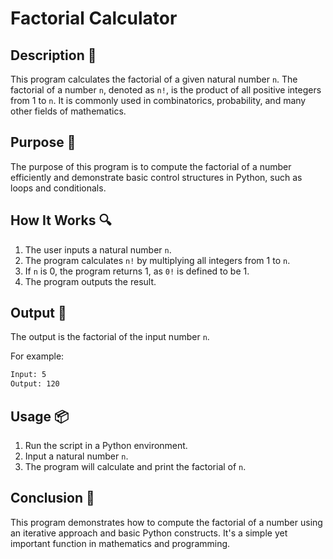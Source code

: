 # Factorial Calculator

## Description 📝

This program calculates the factorial of a given natural number `n`. The factorial of a number `n`, denoted as `n!`, is the product of all positive integers from 1 to `n`.
It is commonly used in combinatorics, probability, and many other fields of mathematics.

## Purpose 🎯

The purpose of this program is to compute the factorial of a number efficiently and demonstrate basic control structures in Python, such as loops and conditionals.

## How It Works 🔍

1. The user inputs a natural number `n`.
2. The program calculates `n!` by multiplying all integers from 1 to `n`.
3. If `n` is 0, the program returns 1, as `0!` is defined to be 1.
4. The program outputs the result.

## Output 📜

The output is the factorial of the input number `n`.

For example:

```bash
Input: 5
Output: 120
```

## Usage 📦

1. Run the script in a Python environment.
2. Input a natural number `n`.
3. The program will calculate and print the factorial of `n`.

## Conclusion 🚀

This program demonstrates how to compute the factorial of a number using an iterative approach and basic Python constructs.
It's a simple yet important function in mathematics and programming.
